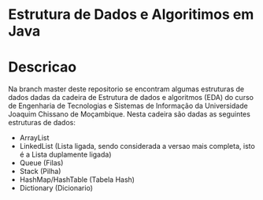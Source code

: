 # Estrutura de Dados e Algoritimos em Java

# Descricao
Na branch master deste repositorio se encontram algumas estruturas de dados dadas da cadeira de
Estrutura de dados e algoritmos (EDA) do curso de Engenharia de Tecnologias e Sistemas de Informação 
da Universidade Joaquim Chissano de Moçambique.
Nesta cadeira são dadas as seguintes estruturas de dados:
- ArrayList
- LinkedList (Lista ligada, sendo considerada a versao mais completa, isto é a Lista duplamente ligada)
- Queue (Filas)
- Stack (Pilha)
- HashMap/HashTable (Tabela Hash)
- Dictionary (Dicionario)



